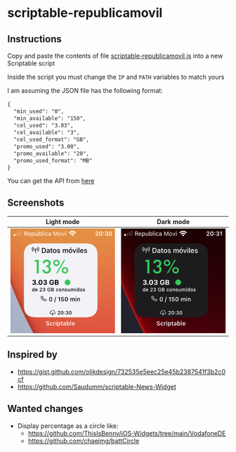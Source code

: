 # scriptable-republicamovil

## Instructions
Copy and paste the contents of file <a href="https://raw.githubusercontent.com/jchicano/scriptable-republicamovil/master/scriptable-republicamovil.js">scriptable-republicamovil.js</a> into a new Scriptable script

Inside the script you must change the `IP` and `PATH` variables to match yours

I am assuming the JSON file has the following format:
```
{
  "min_used": "0",
  "min_available": "150",
  "cel_used": "3.03",
  "cel_available": "3",
  "cel_used_format": "GB",
  "promo_used": "3.00",
  "promo_available": "20",
  "promo_used_format": "MB"
}
```
You can get the API from <a href="https://github.com/jchicano/api-republicamovil">here</a>

## Screenshots
Light mode                 |  Dark mode
:-------------------------:|:-------------------------:
![](https://raw.githubusercontent.com/jchicano/scriptable-republicamovil/master/screenshots/light.png)  |  ![](https://raw.githubusercontent.com/jchicano/scriptable-republicamovil/master/screenshots/dark.png)

## Inspired by
- https://gist.github.com/olikdesign/732535e5eec25e45b2387541f3b2c0cf
- https://github.com/Saudumm/scriptable-News-Widget

## Wanted changes
- Display percentage as a circle like:
  - https://github.com/ThisIsBenny/iOS-Widgets/tree/main/VodafoneDE
  - https://github.com/chaeimg/battCircle
